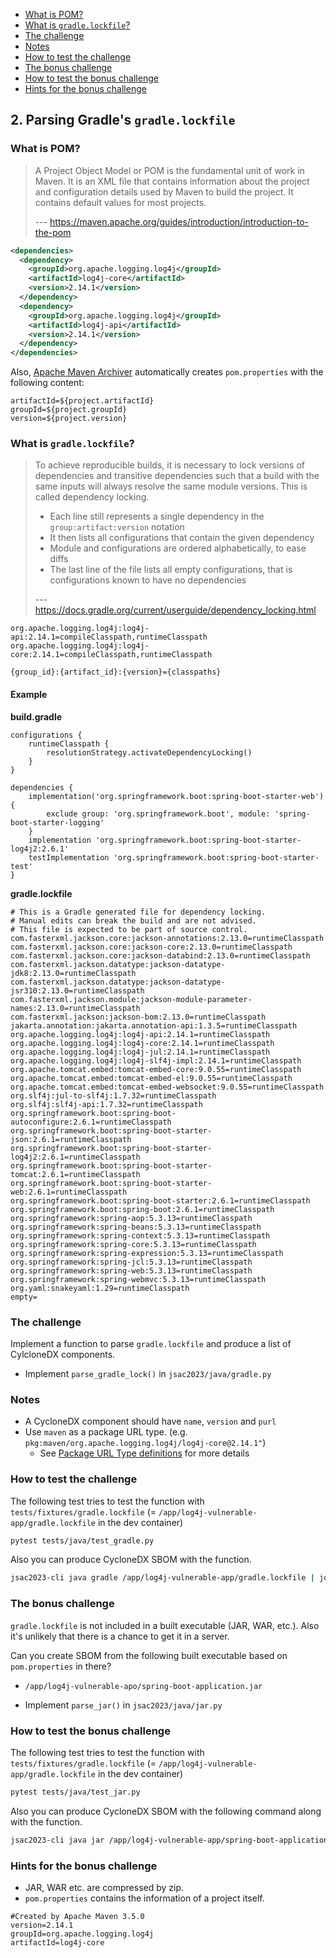 - [What is POM?](#what-is-pom)
- [What is `gradle.lockfile`?](#what-is-gradlelockfile)
- [The challenge](#the-challenge)
- [Notes](#notes)
- [How to test the challenge](#how-to-test-the-challenge)
- [The bonus challenge](#the-bonus-challenge)
- [How to test the bonus challenge](#how-to-test-the-bonus-challenge)
- [Hints for the bonus challenge](#hints-for-the-bonus-challenge)

## 2. Parsing Gradle's `gradle.lockfile`

### What is POM?

> A Project Object Model or POM is the fundamental unit of work in Maven. It is an XML file that contains information about the project and configuration details used by Maven to build the project. It contains default values for most projects.
>
> --- https://maven.apache.org/guides/introduction/introduction-to-the-pom

```xml
<dependencies>
  <dependency>
    <groupId>org.apache.logging.log4j</groupId>
    <artifactId>log4j-core</artifactId>
    <version>2.14.1</version>
  </dependency>
  <dependency>
    <groupId>org.apache.logging.log4j</groupId>
    <artifactId>log4j-api</artifactId>
    <version>2.14.1</version>
  </dependency>
</dependencies>
```

Also, [Apache Maven Archiver](https://maven.apache.org/shared/maven-archiver/) automatically creates `pom.properties` with the following content:

```
artifactId=${project.artifactId}
groupId=${project.groupId}
version=${project.version}
```

### What is `gradle.lockfile`?

> To achieve reproducible builds, it is necessary to lock versions of dependencies and transitive dependencies such that a build with the same inputs will always resolve the same module versions. This is called dependency locking.
>
> - Each line still represents a single dependency in the `group:artifact:version` notation
> - It then lists all configurations that contain the given dependency
> - Module and configurations are ordered alphabetically, to ease diffs
> - The last line of the file lists all empty configurations, that is configurations known to have no dependencies
>
> --- https://docs.gradle.org/current/userguide/dependency_locking.html

```
org.apache.logging.log4j:log4j-api:2.14.1=compileClasspath,runtimeClasspath
org.apache.logging.log4j:log4j-core:2.14.1=compileClasspath,runtimeClasspath
```

```
{group_id}:{artifact_id}:{version}={classpaths}
```

#### Example

**build.gradle**

```
configurations {
    runtimeClasspath {
        resolutionStrategy.activateDependencyLocking()
    }
}

dependencies {
	implementation('org.springframework.boot:spring-boot-starter-web') {
		exclude group: 'org.springframework.boot', module: 'spring-boot-starter-logging'
	}
	implementation 'org.springframework.boot:spring-boot-starter-log4j2:2.6.1'
	testImplementation 'org.springframework.boot:spring-boot-starter-test'
}
```

**gradle.lockfile**

```
# This is a Gradle generated file for dependency locking.
# Manual edits can break the build and are not advised.
# This file is expected to be part of source control.
com.fasterxml.jackson.core:jackson-annotations:2.13.0=runtimeClasspath
com.fasterxml.jackson.core:jackson-core:2.13.0=runtimeClasspath
com.fasterxml.jackson.core:jackson-databind:2.13.0=runtimeClasspath
com.fasterxml.jackson.datatype:jackson-datatype-jdk8:2.13.0=runtimeClasspath
com.fasterxml.jackson.datatype:jackson-datatype-jsr310:2.13.0=runtimeClasspath
com.fasterxml.jackson.module:jackson-module-parameter-names:2.13.0=runtimeClasspath
com.fasterxml.jackson:jackson-bom:2.13.0=runtimeClasspath
jakarta.annotation:jakarta.annotation-api:1.3.5=runtimeClasspath
org.apache.logging.log4j:log4j-api:2.14.1=runtimeClasspath
org.apache.logging.log4j:log4j-core:2.14.1=runtimeClasspath
org.apache.logging.log4j:log4j-jul:2.14.1=runtimeClasspath
org.apache.logging.log4j:log4j-slf4j-impl:2.14.1=runtimeClasspath
org.apache.tomcat.embed:tomcat-embed-core:9.0.55=runtimeClasspath
org.apache.tomcat.embed:tomcat-embed-el:9.0.55=runtimeClasspath
org.apache.tomcat.embed:tomcat-embed-websocket:9.0.55=runtimeClasspath
org.slf4j:jul-to-slf4j:1.7.32=runtimeClasspath
org.slf4j:slf4j-api:1.7.32=runtimeClasspath
org.springframework.boot:spring-boot-autoconfigure:2.6.1=runtimeClasspath
org.springframework.boot:spring-boot-starter-json:2.6.1=runtimeClasspath
org.springframework.boot:spring-boot-starter-log4j2:2.6.1=runtimeClasspath
org.springframework.boot:spring-boot-starter-tomcat:2.6.1=runtimeClasspath
org.springframework.boot:spring-boot-starter-web:2.6.1=runtimeClasspath
org.springframework.boot:spring-boot-starter:2.6.1=runtimeClasspath
org.springframework.boot:spring-boot:2.6.1=runtimeClasspath
org.springframework:spring-aop:5.3.13=runtimeClasspath
org.springframework:spring-beans:5.3.13=runtimeClasspath
org.springframework:spring-context:5.3.13=runtimeClasspath
org.springframework:spring-core:5.3.13=runtimeClasspath
org.springframework:spring-expression:5.3.13=runtimeClasspath
org.springframework:spring-jcl:5.3.13=runtimeClasspath
org.springframework:spring-web:5.3.13=runtimeClasspath
org.springframework:spring-webmvc:5.3.13=runtimeClasspath
org.yaml:snakeyaml:1.29=runtimeClasspath
empty=
```

### The challenge

Implement a function to parse `gradle.lockfile` and produce a list of CylcloneDX components.

- Implement `parse_gradle_lock()` in `jsac2023/java/gradle.py`

### Notes

- A CycloneDX component should have `name`, `version` and `purl`
- Use `maven` as a package URL type. (e.g. `pkg:maven/org.apache.logging.log4j/log4j-core@2.14.1"`)
  - See [Package URL Type definitions](https://github.com/package-url/purl-spec/blob/master/PURL-TYPES.rst) for more details

### How to test the challenge

The following test tries to test the function with `tests/fixtures/gradle.lockfile` (= `/app/log4j-vulnerable-app/gradle.lockfile` in the dev container)

```bash
pytest tests/java/test_gradle.py
```

Also you can produce CycloneDX SBOM with the function.

```bash
jsac2023-cli java gradle /app/log4j-vulnerable-app/gradle.lockfile | jq .
```

### The bonus challenge

`gradle.lockfile` is not included in a built executable (JAR, WAR, etc.). Also it's unlikely that there is a chance to get it in a server.

Can you create SBOM from the following built executable based on `pom.properties` in there?

- `/app/log4j-vulnerable-apo/spring-boot-application.jar`

- Implement `parse_jar()` in `jsac2023/java/jar.py`

### How to test the bonus challenge

The following test tries to test the function with `tests/fixtures/gradle.lockfile` (= `/app/log4j-vulnerable-app/gradle.lockfile` in the dev container)

```bash
pytest tests/java/test_jar.py
```

Also you can produce CycloneDX SBOM with the following command along with the function.

```bash
jsac2023-cli java jar /app/log4j-vulnerable-app/spring-boot-application.jar | jq .
```

### Hints for the bonus challenge

- JAR, WAR etc. are compressed by zip.
- `pom.properties` contains the information of a project itself.

```
#Created by Apache Maven 3.5.0
version=2.14.1
groupId=org.apache.logging.log4j
artifactId=log4j-core
```
